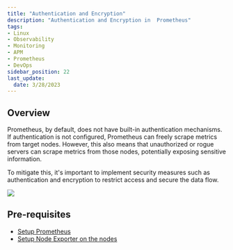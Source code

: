 ```yaml
---
title: "Authentication and Encryption"
description: "Authentication and Encryption in  Prometheus"
tags: 
- Linux
- Observability
- Monitoring 
- APM
- Prometheus
- DevOps
sidebar_position: 22
last_update:
  date: 3/28/2023
---
```



## Overview

Prometheus, by default, does not have built-in authentication mechanisms. If authentication is not configured, Prometheus can freely scrape metrics from target nodes. However, this also means that unauthorized or rogue servers can scrape metrics from those nodes, potentially exposing sensitive information. 

To mitigate this, it's important to implement security measures such as authentication and encryption to restrict access and secure the data flow.

![](/img/docs/prometheus=lab-environment.png) 


## Pre-requisites  

- [Setup Prometheus](/docs/018-Observability/020-Installation.md)
- [Setup Node Exporter on the nodes](/docs/018-Observability/021-Setting-up-Exporters.md)
